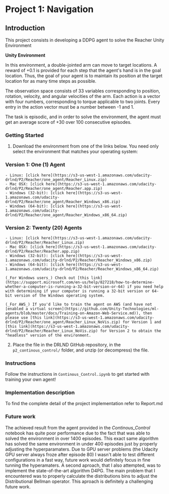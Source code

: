 # Project 1: Navigation

## Introduction

This project consists in developing a DDPG agent to solve the Reacher Unity Environment

**Unity Environment**

In this environment, a double-jointed arm can move to target locations. A reward of +0.1 is provided for each step that the agent's hand is in the goal location. Thus, the goal of your agent is to maintain its position at the target location for as many time steps as possible.

The observation space consists of 33 variables corresponding to position, rotation, velocity, and angular velocities of the arm. Each action is a vector with four numbers, corresponding to torque applicable to two joints. Every entry in the action vector must be a number between -1 and 1.

The task is episodic, and in order to solve the environment, the agent must get an average score of +30 over 100 consecutive episodes.

### Getting Started

1. Download the environment from one of the links below.  You need only select the environment that matches your operating system:

### Version 1: One (1) Agent
    - Linux: [click here](https://s3-us-west-1.amazonaws.com/udacity-drlnd/P2/Reacher/one_agent/Reacher_Linux.zip)
    - Mac OSX: [click here](https://s3-us-west-1.amazonaws.com/udacity-drlnd/P2/Reacher/one_agent/Reacher.app.zip)
    - Windows (32-bit): [click here](https://s3-us-west-1.amazonaws.com/udacity-drlnd/P2/Reacher/one_agent/Reacher_Windows_x86.zip)
    - Windows (64-bit): [click here](https://s3-us-west-1.amazonaws.com/udacity-drlnd/P2/Reacher/one_agent/Reacher_Windows_x86_64.zip)

### Version 2: Twenty (20) Agents
    - Linux: [click here](https://s3-us-west-1.amazonaws.com/udacity-drlnd/P2/Reacher/Reacher_Linux.zip)
    - Mac OSX: [click here](https://s3-us-west-1.amazonaws.com/udacity-drlnd/P2/Reacher/Reacher.app.zip)
    - Windows (32-bit): [click here](https://s3-us-west-1.amazonaws.com/udacity-drlnd/P2/Reacher/Reacher_Windows_x86.zip)
    - Windows (64-bit): [click here](https://s3-us-west-1.amazonaws.com/udacity-drlnd/P2/Reacher/Reacher_Windows_x86_64.zip)
    
    (_For Windows users_) Check out [this link](https://support.microsoft.com/en-us/help/827218/how-to-determine-whether-a-computer-is-running-a-32-bit-version-or-64) if you need help with determining if your computer is running a 32-bit version or 64-bit version of the Windows operating system.

    (_For AWS_) If you'd like to train the agent on AWS (and have not [enabled a virtual screen](https://github.com/Unity-Technologies/ml-agents/blob/master/docs/Training-on-Amazon-Web-Service.md)), then please use [this link](https://s3-us-west-1.amazonaws.com/udacity-drlnd/P2/Reacher/one_agent/Reacher_Linux_NoVis.zip) for Version 1 and [this link](https://s3-us-west-1.amazonaws.com/udacity-drlnd/P2/Reacher/Reacher_Linux_NoVis.zip) for Version 2 to obtain the "headless" version of the environment.

2. Place the file in the DRLND GitHub repository, in the `p2_continous_control/` folder, and unzip (or decompress) the file. 

### Instructions

Follow the instructions in `Continous_Control.ipynb` to get started with training your own agent!

### Implementation description

To find the complete detail of the project implementation refer to Report.md  

### Future work
The achieved result from the agent provided in the *Continous_Control* notebook has quite poor performance due to the fact that was able to solved the environment in over 1400 episodes. This exact same algorithm has solved the same environment in under 400 episodes just by properly adjusting the hyperparamaters. Due to GPU server problems (the Udacity GPU server always froze after episode 80) I wasn't able to test different configurations in a fast way, future work would definitely focus in fine tunning the hyperamaters. A second aproach, that I also attempted, was to implement the state-of-the-art algorithm D4PG. The main problem that I encountered was to properly calculate the distributions bins to adjust the Distributional Bellman operator. This aproach is definitely a challenging future work.

